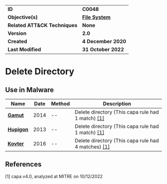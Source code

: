 <table>
<tr>
<td><b>ID</b></td>
<td><b>C0048</b></td>
</tr>
<tr>
<td><b>Objective(s)</b></td>
<td><b><a href="../file-system">File System</a></b></td>
</tr>
<tr>
<td><b>Related ATT&CK Techniques</b></td>
<td><b>None</b></td>
</tr>
<tr>
<td><b>Version</b></td>
<td><b>2.0</b></td>
</tr>
<tr>
<td><b>Created</b></td>
<td><b>4 December 2020</b></td>
</tr>
<tr>
<td><b>Last Modified</b></td>
<td><b>31 October 2022</b></td>
</tr>
</table>


# Delete Directory


## Use in Malware

|Name|Date|Method|Description|
|---|---|---|---|
|[**Gamut**](../xample-malware/gamut.md)|2014|--|Delete directory (This capa rule had 1 match) [[1]](#1)|
|[**Hupigon**](../xample-malware/hupigon.md)|2013|--|Delete directory (This capa rule had 1 match) [[1]](#1)|
|[**Kovter**](../xample-malware/kovter.md)|2016|--|Delete directory (This capa rule had 4 matches) [[1]](#1)|

## References

<a name="1">[1]</a> capa v4.0, analyzed at MITRE on 10/12/2022

